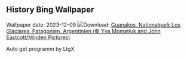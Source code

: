 ## History Bing Wallpaper
Wallpaper date: 2023-12-09
![](https://www.bing.com/th?id=OHR.PatagoniaGuanaco_DE-DE6032198626_UHD.jpg&w=1000)Download: [Guanakos, Nationalpark Los Glaciares, Patagonien, Argentinien (© Yva Momatiuk and John Eastcott/Minden Pictures)](https://www.bing.com/th?id=OHR.PatagoniaGuanaco_DE-DE6032198626_UHD.jpg)

Auto get programm by LtgX
